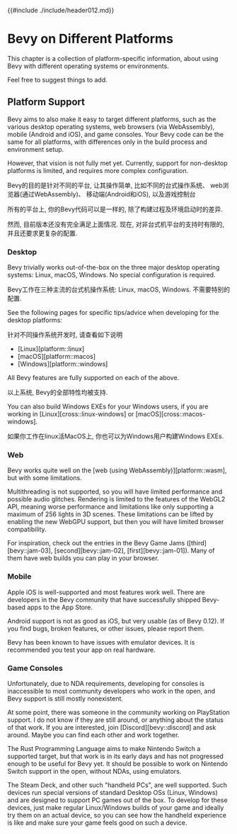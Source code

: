 {{#include ./include/header012.md}}

# Bevy on Different Platforms

This chapter is a collection of platform-specific information, about using
Bevy with different operating systems or environments.

Feel free to suggest things to add.

## Platform Support

Bevy aims to also make it easy to target different platforms, such as the
various desktop operating systems, web browsers (via WebAssembly), mobile
(Android and iOS), and game consoles. Your Bevy code can be the same for all
platforms, with differences only in the build process and environment setup.

However, that vision is not fully met yet. Currently, support for non-desktop
platforms is limited, and requires more complex configuration.

Bevy的目的是针对不同的平台, 让其操作简单, 比如不同的台式操作系统、 web浏览器(通过WebAssembly)、
移动端(Android和iOS), 以及游戏控制台

所有的平台上, 你的Bevy代码可以是一样的, 除了构建过程及环境启动时的差异.

然而, 目前版本还没有完全满足上面情况. 现在, 对非台式机平台的支持时有限的, 并且还要求更复杂的配置.

### Desktop

Bevy trivially works out-of-the-box on the three major desktop operating
systems: Linux, macOS, Windows. No special configuration is required.

Bevy工作在三种主流的台式机操作系统: Linux, macOS, Windows. 不需要特别的配置.

See the following pages for specific tips/advice when developing for the
desktop platforms:

针对不同操作系统开发时, 请查看如下说明

 - [Linux][platform::linux]
 - [macOS][platform::macos]
 - [Windows][platform::windows]

All Bevy features are fully supported on each of the above.

以上系统, Bevy的全部特性均被支持.

You can also build Windows EXEs for your Windows users, if you are working
in [Linux][cross::linux-windows] or [macOS][cross::macos-windows].

如果你工作在linux活MacOS上, 你也可以为Windows用户构建Windows EXEs.

### Web

Bevy works quite well on the [web (using WebAssembly)][platform::wasm],
but with some limitations.

Multithreading is not supported, so you will have limited performance and
possible audio glitches. Rendering is limited to the features of the WebGL2
API, meaning worse performance and limitations like only supporting a maximum
of 256 lights in 3D scenes. These limitations can be lifted by enabling the
new WebGPU support, but then you will have limited browser compatibility.

For inspiration, check out the entries in the Bevy Game Jams
([third][bevy::jam-03], [second][bevy::jam-02], [first][bevy::jam-01]). Many
of them have web builds you can play in your browser.

### Mobile

Apple iOS is well-supported and most features work well. There are developers
in the Bevy community that have successfully shipped Bevy-based apps to the
App Store.

Android support is not as good as iOS, but very usable (as of Bevy 0.12). If
you find bugs, broken features, or other issues, please report them.

Bevy has been known to have issues with emulator devices. It is recommended
you test your app on real hardware.

### Game Consoles

Unfortunately, due to NDA requirements, developing for consoles is inaccessible
to most community developers who work in the open, and Bevy support is still
mostly nonexistent.

At some point, there was someone in the community working on PlayStation
support. I do not know if they are still around, or anything about the
status of that work. If you are interested, join [Discord][bevy::discord]
and ask around. Maybe you can find each other and work together.

The Rust Programming Language aims to make Nintendo Switch a supported target,
but that work is in its early days and has not progressed enough to be useful
for Bevy yet. It should be possible to work on Nintendo Switch support in
the open, without NDAs, using emulators.

The Steam Deck, and other such "handheld PCs", are well supported. Such
devices run special versions of standard Desktop OSs (Linux, Windows) and are
designed to support PC games out of the box. To develop for these devices,
just make regular Linux/Windows builds of your game and ideally try them on
an actual device, so you can see how the handheld experience is like and make
sure your game feels good on such a device.
